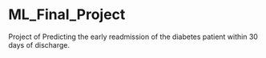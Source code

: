 # ML_Final_Project
Project of Predicting the early readmission of the diabetes patient within 30 days of discharge.
